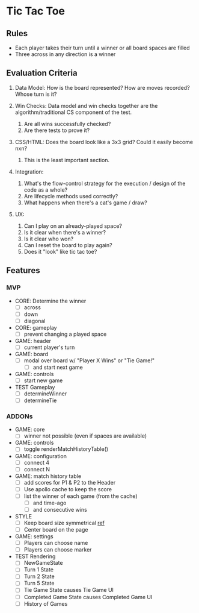 # Tic Tac Toe

## Rules

- Each player takes their turn until a winner or all board spaces are filled
- Three across in any direction is a winner

## Evaluation Criteria

1. Data Model: How is the board represented? How are moves recorded? Whose turn is it?

2. Win Checks: Data model and win checks together are the algorithm/traditional CS component of the test.
    1. Are all wins successfully checked?
    2. Are there tests to prove it?

3. CSS/HTML: Does the board look like a 3x3 grid? Could it easily become nxn?
    1. This is the least important section.

4. Integration:
    1. What's the flow-control strategy for the execution / design of the code as a whole?
    2. Are lifecycle methods used correctly?
    3. What happens when there's a cat's game / draw?

5. UX:
    1. Can I play on an already-played space?
    2. Is it clear when there's a winner?
    3. Is it clear who won?
    4. Can I reset the board to play again?
    5. Does it "look" like tic tac toe?

## Features

### MVP

- CORE: Determine the winner
  - [ ] across
  - [ ] down
  - [ ] diagonal

- CORE: gameplay
  - [ ] prevent changing a played space

- GAME: header
  - [ ] current player's turn

- GAME: board
  - [ ] modal over board w/ "Player X Wins" or "Tie Game!"
      - [ ] and start next game

- GAME: controls
  - [ ] start new game

- TEST Gameplay
  - [ ] determineWinner
  - [ ] determineTie

### ADDONs

- GAME: core
  - [ ] winner not possible (even if spaces are available)

- GAME: controls
  - [ ] toggle renderMatchHistoryTable()

- GAME: configuration
  - [ ] connect 4
  - [ ] connect N

- GAME: match history table
  - [ ] add scores for P1 & P2 to the Header
  - [ ] Use apollo cache to keep the score
  - [ ] list the winner of each game (from the cache)
      - [ ]  and time-ago
      - [ ]  and consecutive wins

- STYLE
  - [ ] Keep board size symmetrical [ref](https://jsfiddle.net/kwgum8yL/)
  - [ ] Center board on the page

- GAME: settings
  - [ ] Players can choose name
  - [ ] Players can choose marker

- TEST Rendering
  - [ ] NewGameState
  - [ ] Turn 1 State
  - [ ] Turn 2 State
  - [ ] Turn 5 State
  - [ ] Tie Game State causes Tie Game UI
  - [ ] Completed Game State causes Completed Game UI
  - [ ] History of Games
